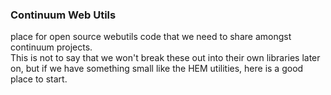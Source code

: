 
### Continuum Web Utils

place for open source webutils code that we need to share amongst continuum projects.  
This is not to say that we won't break these out into their own libraries later on, but if we have something small
like the HEM utilities, here is a good place to start.
